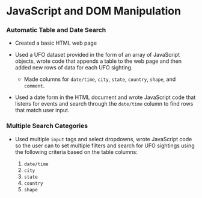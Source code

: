 # JavaScript and DOM Manipulation

### Automatic Table and Date Search

* Created a basic HTML web page

* Used a UFO dataset provided in the form of an array of JavaScript objects, wrote code that appends a table to the web page and then added new rows of data for each UFO sighting.

  * Made columns for `date/time`, `city`, `state`, `country`, `shape`, and `comment`.

* Used a date form in the HTML document and wrote JavaScript code that listens for events and search through the `date/time` column to find rows that match user input.

### Multiple Search Categories

* Used multiple `input` tags and select dropdowns, wrote JavaScript code so the user can to set multiple filters and search for UFO sightings using the following criteria based on the table columns:

  1. `date/time`
  2. `city`
  3. `state`
  4. `country`
  5. `shape`
